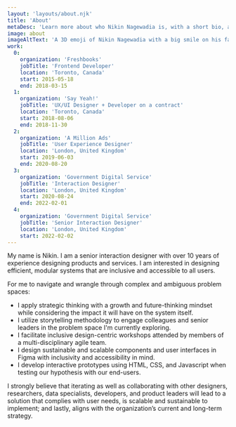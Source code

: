 ```yaml
---
layout: 'layouts/about.njk'
title: 'About'
metaDesc: 'Learn more about who Nikin Nagewadia is, with a short bio, and list of his past work and education experiences.'
image: about
imageAltText: 'A 3D emoji of Nikin Nagewadia with a big smile on his face.'
work:
  0:
    organization: 'Freshbooks'
    jobTitle: 'Frontend Developer'
    location: 'Toronto, Canada'
    start: 2015-05-18
    end: 2018-03-15
  1:
    organization: 'Say Yeah!'
    jobTitle: 'UX/UI Designer + Developer on a contract'
    location: 'Toronto, Canada'
    start: 2018-08-06
    end: 2018-11-30
  2:
    organization: 'A Million Ads'
    jobTitle: 'User Experience Designer'
    location: 'London, United Kingdom'
    start: 2019-06-03
    end: 2020-08-20
  3:
    organization: 'Government Digital Service'
    jobTitle: 'Interaction Designer'
    location: 'London, United Kingdom'
    start: 2020-08-24
    end: 2022-02-01
  4:
    organization: 'Government Digital Service'
    jobTitle: 'Senior Interaction Designer'
    location: 'London, United Kingdom'
    start: 2022-02-02
---
```

My name is Nikin. I am a senior interaction designer with over 10 years of experience designing products and services. I am interested in designing efficient, modular systems that are inclusive and accessible to all users.

<p class="list-lead-in">For me to navigate and wrangle through complex and ambiguous problem spaces:</p>

- I apply strategic thinking with a growth and future-thinking mindset while considering the impact it will have on the system itself.
- I utilize storytelling methodology to engage colleagues and senior leaders in the problem space I'm currently exploring.
- I facilitate inclusive design-centric workshops attended by members of a multi-disciplinary agile team.
- I design sustainable and scalable components and user interfaces in Figma with inclusivity and accessibility in mind.
- I develop interactive prototypes using HTML, CSS, and Javascript when testing our hypothesis with our end-users.

I strongly believe that iterating as well as collaborating with other designers, researchers, data specialists, developers, and product leaders will lead to a solution that complies with user needs, is scalable and sustainable to implement; and lastly, aligns with the organization’s current and long-term strategy.
